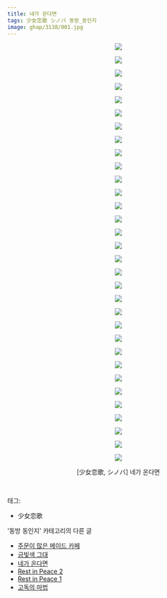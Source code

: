 ```yaml
---
title: 네가 온다면
tags: 少女恋歌 シノバ 동방_동인지
image: ghap/3138/001.jpg
---
```

<div class="article">
<p style="text-align: center; clear: none; float: none;"><img src="{{ site.nasurl }}/ghap/3138/001.jpg"/></p>
<p style="text-align: center; clear: none; float: none;"><img src="{{ site.nasurl }}/ghap/3138/002.jpg"/></p>
<p style="text-align: center; clear: none; float: none;"><img src="{{ site.nasurl }}/ghap/3138/003.jpg"/></p>
<p style="text-align: center; clear: none; float: none;"><img src="{{ site.nasurl }}/ghap/3138/004.jpg"/></p>
<p style="text-align: center; clear: none; float: none;"><img src="{{ site.nasurl }}/ghap/3138/005.jpg"/></p>
<p style="text-align: center; clear: none; float: none;"><img src="{{ site.nasurl }}/ghap/3138/006.jpg"/></p>
<p style="text-align: center; clear: none; float: none;"><img src="{{ site.nasurl }}/ghap/3138/007.jpg"/></p>
<p style="text-align: center; clear: none; float: none;"><img src="{{ site.nasurl }}/ghap/3138/008.jpg"/></p>
<p style="text-align: center; clear: none; float: none;"><img src="{{ site.nasurl }}/ghap/3138/009.jpg"/></p>
<p style="text-align: center; clear: none; float: none;"><img src="{{ site.nasurl }}/ghap/3138/010.jpg"/></p>
<p style="text-align: center; clear: none; float: none;"><img src="{{ site.nasurl }}/ghap/3138/011.jpg"/></p>
<p style="text-align: center; clear: none; float: none;"><img src="{{ site.nasurl }}/ghap/3138/012.jpg"/></p>
<p style="text-align: center; clear: none; float: none;"><img src="{{ site.nasurl }}/ghap/3138/013.jpg"/></p>
<p style="text-align: center; clear: none; float: none;"><img src="{{ site.nasurl }}/ghap/3138/014.jpg"/></p>
<p style="text-align: center; clear: none; float: none;"><img src="{{ site.nasurl }}/ghap/3138/015.jpg"/></p>
<p style="text-align: center; clear: none; float: none;"><img src="{{ site.nasurl }}/ghap/3138/016.jpg"/></p>
<p style="text-align: center; clear: none; float: none;"><img src="{{ site.nasurl }}/ghap/3138/017.jpg"/></p>
<p style="text-align: center; clear: none; float: none;"><img src="{{ site.nasurl }}/ghap/3138/018.jpg"/></p>
<p style="text-align: center; clear: none; float: none;"><img src="{{ site.nasurl }}/ghap/3138/019.jpg"/></p>
<p style="text-align: center; clear: none; float: none;"><img src="{{ site.nasurl }}/ghap/3138/020.jpg"/></p>
<p style="text-align: center; clear: none; float: none;"><img src="{{ site.nasurl }}/ghap/3138/021.jpg"/></p>
<p style="text-align: center; clear: none; float: none;"><img src="{{ site.nasurl }}/ghap/3138/022.jpg"/></p>
<p style="text-align: center; clear: none; float: none;"><img src="{{ site.nasurl }}/ghap/3138/023.jpg"/></p>
<p style="text-align: center; clear: none; float: none;"><img src="{{ site.nasurl }}/ghap/3138/024.jpg"/></p>
<p style="text-align: center; clear: none; float: none;"><img src="{{ site.nasurl }}/ghap/3138/025.jpg"/></p>
<p style="text-align: center; clear: none; float: none;"><img src="{{ site.nasurl }}/ghap/3138/026.jpg"/></p>
<p style="text-align: center; clear: none; float: none;"><img src="{{ site.nasurl }}/ghap/3138/027.jpg"/></p>
<p style="text-align: center; clear: none; float: none;"><img src="{{ site.nasurl }}/ghap/3138/028.jpg"/></p>
<p style="text-align: center; clear: none; float: none;"><img src="{{ site.nasurl }}/ghap/3138/029.jpg"/></p>
<p style="text-align: center; clear: none; float: none;"><img src="{{ site.nasurl }}/ghap/3138/030.jpg"/></p>
<p style="text-align: center; clear: none; float: none;"><img src="{{ site.nasurl }}/ghap/3138/031.jpg"/></p>
<p style="text-align: center; clear: none; float: none;"><img src="{{ site.nasurl }}/ghap/3138/032.jpg"/></p>
<p style="text-align: center; clear: none; float: none;">[少女恋歌, シノバ] 네가 온다면</p>
<p><br/></p>
</div><div class="tagTrail">
<p>태그: </p>
<ul>
<li>少女恋歌</li>
</ul>
</div><div class="another">
<p>'동방 동인지' 카테고리의 다른 글</p>
<ul>
<li><a href="/2017-02-04-ghap_3140">주문이 많은 메이드 카페</a></li>
<li><a href="/2017-02-04-ghap_3139">금빛색 그대</a></li>
<li><a href="/2017-02-04-ghap_3138">네가 온다면</a></li>
<li><a href="/2017-02-04-ghap_3137">Rest in Peace 2</a></li>
<li><a href="/2017-02-04-ghap_3136">Rest in Peace 1</a></li>
<li><a href="/2017-02-03-ghap_3134">고독의 마법</a></li>
</ul>
</div><div class="cb_module cb_fluid">
<div class="cb_wrt cb_profile">
</div><!-- commentList close -->
</div>